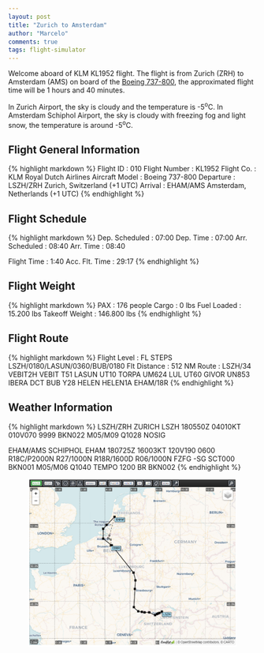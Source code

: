 ```yaml
---
layout: post
title: "Zurich to Amsterdam"
author: "Marcelo"
comments: true
tags: flight-simulator
---
```

Welcome aboard of KLM KL1952 flight. The flight is from Zurich (ZRH) to Amsterdam (AMS) on board of the <a href="https://imgproc.airliners.net/photos/airliners/9/3/6/6340639.jpg?v=v49fd4ed78a3" target="_blank">Boeing 737-800</a>, the approximated flight time will be 1 hours and 40 minutes.

In Zurich Airport, the sky is cloudy and the temperature is -5<sup>o</sup>C. In Amsterdam Schiphol Airport, the sky is cloudy with freezing fog and light snow, the temperature is around -5<sup>o</sup>C.

## Flight General Information
{% highlight markdown %}
Flight ID      : 010
Flight Number  : KL1952
Flight Co.     : KLM Royal Dutch Airlines
Aircraft Model : Boeing 737-800
Departure      : LSZH/ZRH Zurich, Switzerland (+1 UTC)
Arrival        : EHAM/AMS Amsterdam, Netherlands (+1 UTC)
{% endhighlight %}

## Flight Schedule
{% highlight markdown %}
Dep. Scheduled : 07:00      Dep. Time : 07:00
Arr. Scheduled : 08:40      Arr. Time : 08:40

Flight Time    :  1:40
Acc. Flt. Time : 29:17
{% endhighlight %}

## Flight Weight
{% highlight markdown %}
PAX            :     176 people
Cargo          :       0 lbs
Fuel Loaded    :  15.200 lbs
Takeoff Weight : 146.800 lbs
{% endhighlight %}

## Flight Route
{% highlight markdown %}
Flight Level   : FL STEPS LSZH/0180/LASUN/0360/BUB/0180
Flt Distance   : 512 NM
Route          : LSZH/34 VEBIT2H VEBIT T51 LASUN UT10 TORPA UM624 LUL UT60 GIVOR UN853
                 IBERA DCT BUB Y28 HELEN HELEN1A EHAM/18R
{% endhighlight %}

## Weather Information
{% highlight markdown %}
LSZH/ZRH  ZURICH
   LSZH 180550Z 04010KT 010V070 9999 BKN022 M05/M09 Q1028 NOSIG

EHAM/AMS SCHIPHOL
   EHAM 180725Z 16003KT 120V190 0600 R18C/P2000N R27/1000N R18R/1600D R06/1000N FZFG -SG
   SCT000 BKN001 M05/M06 Q1040 TEMPO 1200 BR BKN002
{% endhighlight %}

<figure align="center">
   <img src="/assets/010.PNG">
</figure>
